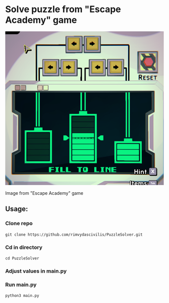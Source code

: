 # Solve puzzle from "Escape Academy" game
![puzzle visulization](img/puzzle.png?raw=true "puzzle")

Image from "Escape Academy" game
## Usage:
### Clone repo
```
git clone https://github.com/rimvydascivilis/PuzzleSolver.git
```
### Cd in directory
```
cd PuzzleSolver
```
### Adjust values in main.py
### Run main.py
```
python3 main.py
```
